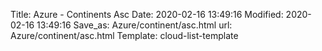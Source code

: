 Title: Azure - Continents Asc
Date: 2020-02-16 13:49:16
Modified: 2020-02-16 13:49:16
Save_as: Azure/continent/asc.html
url: Azure/continent/asc.html
Template: cloud-list-template